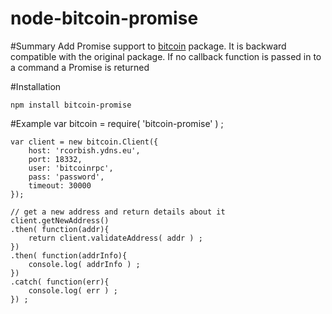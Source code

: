 # node-bitcoin-promise

#Summary
Add Promise support to <A href="//github.com/freewil/node-bitcoin/blob/master/Readme.md">bitcoin</A> package.
It is backward compatible with the original package. If no callback function is
passed in to a command a Promise is returned

#Installation

	npm install bitcoin-promise


#Example
	var bitcoin = require( 'bitcoin-promise' ) ;

	var client = new bitcoin.Client({
		host: 'rcorbish.ydns.eu',
		port: 18332,
		user: 'bitcoinrpc',
		pass: 'password',
		timeout: 30000
	});

	// get a new address and return details about it
	client.getNewAddress()
	.then( function(addr){
		return client.validateAddress( addr ) ;
	}) 
	.then( function(addrInfo){
		console.log( addrInfo ) ;
	}) 
	.catch( function(err){
		console.log( err ) ;
	}) ;


